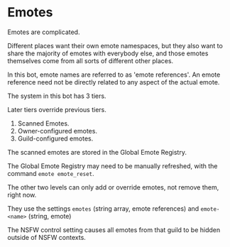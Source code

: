 # Emotes

Emotes are complicated.

Different places want their own emote namespaces,
 but they also want to share the majority of emotes with everybody else,
 and those emotes themselves come from all sorts of different other places.

In this bot, emote names are referred to as 'emote references'.
An emote reference need not be directly related to any aspect of the actual emote.

The system in this bot has 3 tiers.

Later tiers override previous tiers.

1. Scanned Emotes.
2. Owner-configured emotes.
3. Guild-configured emotes.

The scanned emotes are stored in the Global Emote Registry.

The Global Emote Registry may need to be manually refreshed,
 with the command `emote emote_reset`.

The other two levels can only add or override emotes, not remove them, right now.

They use the settings `emotes` (string array, emote references) and `emote-<name>` (string, emote)

The NSFW control setting causes all emotes from that guild to be hidden outside of NSFW contexts.